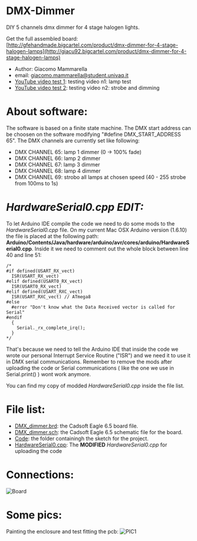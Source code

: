 # DMX-Dimmer
DIY 5 channels dmx dimmer for 4 stage halogen lights.

Get the full assembled board: [http://gfehandmade.bigcartel.com/product/dmx-dimmer-for-4-stage-halogen-lamps](http://giacu92.bigcartel.com/product/dmx-dimmer-for-4-stage-halogen-lamps)

* Author: Giacomo Mammarella
* email: giacomo.mammarella@student.univaq.it
* [YouTube video test 1](https://www.youtube.com/watch?v=KfEGCJoeCmY): testing video n1: lamp test
* [YouTube video test 2](https://www.youtube.com/watch?v=TXi1G5LvkLE): testing video n2: strobe and dimming

# About software:
The software is based on a finite state machine. The DMX start address can be choosen on the software  modifying "#define DMX_START_ADDRESS 65".
The DMX channels are currently set like following:
* DMX CHANNEL 65: lamp 1 dimmer (0 -> 100% fade)
* DMX CHANNEL 66: lamp 2 dimmer 
* DMX CHANNEL 67: lamp 3 dimmer 
* DMX CHANNEL 68: lamp 4 dimmer 
* DMX CHANNEL 69: strobo all lamps at chosen speed (40 - 255 strobe from 100ms to 1s)

# _HardwareSerial0.cpp EDIT:_
To let Arduino IDE compile the code we need to do some mods to the _HardwareSerial0.cpp_ file.
On my current Mac OSX Arduino version (1.6.10) the file is placed at the following path:
**Arduino/Contents/Java/hardware/arduino/avr/cores/arduino/HardwareSerial0.cpp**.
Inside it we need to comment out the whole block between line 40 and line 51:
```
/*
#if defined(USART_RX_vect)
  ISR(USART_RX_vect)
#elif defined(USART0_RX_vect)
  ISR(USART0_RX_vect)
#elif defined(USART_RXC_vect)
  ISR(USART_RXC_vect) // ATmega8
#else
  #error "Don't know what the Data Received vector is called for Serial"
#endif
  {
    Serial._rx_complete_irq();
  }
*/
```
That's because we need to tell the Arduino IDE that inside the code we wrote our personal Interrupt Service Routine ("ISR") and we need it to use it in DMX serial communications.
Remember to remove the mods after uploading the code or Serial communications ( like the one we use in Serial.print() ) wont work anymore.

You can find my copy of modded _HardwareSerial0.cpp_ inside the file list.

# File list:
* [DMX_dimmer.brd](https://github.com/giacu92/DMX-Dimmer/blob/master/DMX_dimmer.brd): the Cadsoft Eagle 6.5 board file.
* [DMX_dimmer.sch](https://github.com/giacu92/DMX-Dimmer/blob/master/DMX_dimmer.sch): the Cadsoft Eagle 6.5 schematic file for the board.
* [Code](https://github.com/giacu92/DMX-Dimmer/tree/master/dmx_dimmer): the folder containingh the sketch for the project.
* [HardwareSerial0.cpp](https://github.com/giacu92/DMX-Dimmer/blob/master/HardwareSerial0.cpp): The **MODIFIED** _HardwareSerial0.cpp_ for uploading the code

# Connections:
![Board](http://i68.tinypic.com/o8cvo3.png)

# Some pics:
Painting the enclosure and test fitting the pcb:
![PIC1](http://i67.tinypic.com/mtaux3.jpg)
